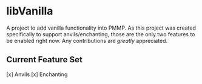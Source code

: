 # libVanilla
A project to add vanilla functionality into PMMP.
As this project was created specifically to support anvils/enchanting, those are the only two features to be enabled right now.
Any contributions are *greatly* appreciated.

## Current Feature Set
[x] Anvils
[x] Enchanting
